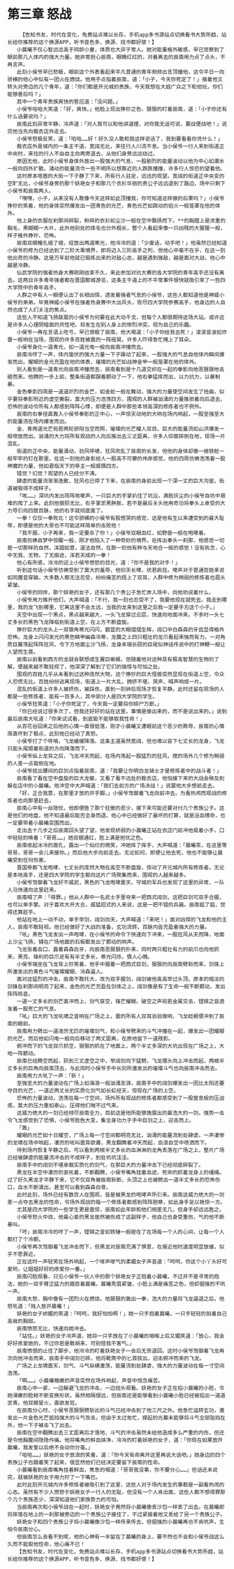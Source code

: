 # 第三章 怒战
        【告知书友，时代在变化，免费站点难以长存，手机app多书源站点切换看书大势所趋，站长给你推荐的这个换源APP，听书音色多、换源、找书都好使！】
       小晨曦不仅心智远远高于同龄小童，体质也大异于常人。她对能量格外敏感，早已觉察到了眼前那几人体内的强大力量。她非常担心辰南，眼睛红红的，对着离去的辰南用力点了点头，不再言声。
       此刻小侯爷早已怒极，眼前这个外表看起来平凡普通的青年频频出言顶撞他，这令平日一向骄横的他心中似有一团火在燃烧。他用手点指着辰南，道：「小子，今天你死定了！」接着他又转头对旁边的几个青年，道：「你们都是开元城的贵族，今天我想在大庭广众之下和他玩，你们能够善后吗？」
       其中一个青年贵族爽快的答应道：「没问题。」
       小侯爷哈哈大笑道：「好，爽快。」他脸上现出狰狞之色，狠狠的盯着辰南，道：「小子你还有什么话要说吗？」
       辰南此刻异常平静，冷声道：「对人我可以和他讲道理，对你我无话可说，要战便战吧！」说完他当先向裁衣店外走去。
       小侯爷怒极反笑，道：「哈哈……好！好久没人敢和我这样说话了，我到要看看你凭什么！」
       裁衣店外是城内的一条主干道，宽阔无比，来往行人川流不息。当小侯爷一行人来到街道正中央时，来往的行人不由自主向两旁退去，从他们身旁远远绕过。
       原因无他，此时小侯爷身体外放出一股强大的气息，一股剧烈的能量波动以他为中心如潮水一般向四外扩散。涌动的能量流令一些不明所以想靠近的人跌跌撞撞，许多行人惊恐的望着他。
       这时原本喧嚣的大街一下子静了下来，所有行人驻足，远远的观望。宽阔的街道正中央变的空旷无比，小侯爷身旁的那个妖艳女子和那几个衣衫华丽的贵公子远远退到了路边，场中只剩下小侯爷和辰南两人。
       「嘿嘿，小子，从来没有人敢像今天这样如此顶撞我，你可知道这样做的后果吗？」小侯爷狰狞的笑着，他的身体突然爆发出一团青色的光芒，青色光芒如跳动的焰火一般笼罩在他的体外。
       他上身的衣服在刹那间碎裂，粉碎的衣衫如尘沙一般在空中飘扬而下。**的胸膛上是浓重的胸毛，黑糊糊一大片，此外他别处的体毛也分外粗长，整个人看起来像一只凶残的大猩猩一般，样子格外狰狞、恐怖。
       辰南双眼瞳孔缩了缩，绽放出两道寒光，他冷冷的道：「少废话，动手吧！」他虽然已经知道小侯爷的修为已经达到了二阶大乘境界，即将迈入三阶高手之列，但他心中毫不在乎，在这一刻他出奇的冷静。这是万年前他就已锻炼出来的对敌心态，越是遇到强敌，越是面对大战，他心中越是冷静。
       仙武学院的强者热身大赛刚刚结束不久，来此参加对抗大赛的各大学院的青年高手还没有离去。这两日许多青年强者都在晋国都城游览，这条主干道上的不平常事件很快就吸引来了一些四大学院中的青年高手。
       人群之中有人一眼便认出了长相凶悍，透发着强者气息的小侯爷，这些人都知道他是神威小侯爷的弟弟。毕竟神威小侯爷在强者热身赛中大出风头，败尽四大学院参赛高手，他身边的人自然也成了人们关注的焦点。
       这些人不知道飞扬跋扈的小侯爷为何要在此大动干戈，但每个人都很期待这场大站。或许这是许多人心理阴暗面的共性吧，将发生在别人身上的惨烈冲突，视为自己的乐趣。
       小侯爷一再在言语上吃亏，早已恨极了辰南，他大喝道：「小子你给我去死！」滚滚音波如炸雷一般响在当场，围观的许多百姓被震的一阵摇晃，许多人吓得急忙掩上了耳朵。
       小侯爷身化一道青光，如一道光电一般向辰南冲撞而去。
       辰南冷哼了一声，体内蛰伏的强大力量一下子躁动了起来，一股强大的气息自他体内瞬间爆发而出。耀眼的金光充盈在他的体表，璀璨的光芒如战神金甲一般笼罩在他的体外。
       别人看到是一道青光向辰南冲撞而去，辰南看到是十几道交织在一起的拳影向他恶狠狠地击砸而来。他腾的一步上前，整条街道都跟着颤动了一下，他右拳猛挥而出，以力抗力，以暴制暴。
       金色拳影四周是一道道炽烈的金芒，如金蛇一般在舞动，强大的力量使空间发生了扭曲，似乎要将拳影附近的虚空撕裂。莫大的压力浩荡四方，围观的人群被汹涌的力量推拒着向后退去，恐怖的波动令所有人都感到阵阵心悸，即便是人群中那些本领高深的修炼者也不例外。
       辰南的右拳径直轰入小侯爷拳影的正中心，一声惊天动地的大响在场内响起，一股至强至大的能量流在场内爆发而出。
       金、青两道光芒宛若两轮骄阳当空而照，璀璨的光芒耀人双目，巨大的能量流如山洪爆发一般喷放而出。汹涌的大力将所有观战的人向后推出去三丈距离，许多人仰面摔倒在地，现场一片混乱。
       街道的正中央，能量涌动，劲风呼啸，狂风吹乱了辰南的长发，但他的身体却像一根铁桩一般牢牢的钉在那里。在这一刻他的身影给人一股高不可攀的伟岸感觉，他的四周仿佛浩荡着一股神魔的力量，他如君临天下的帝主一般威慑四方。
       错觉？幻觉？观望的人已经分不清。
       肆虐的能量流渐渐逸散，狂风也已停了下来，在辰南的身前出现一个深一丈的巨大沟壑，街道被毁得不成样子。
       「咳……」深坑内发出阵阵咳嗽声，一只巨大的手掌扒住了坑沿，满脸灰尘的小侯爷自坑中艰难的爬了上来。此刻他狼狈无比，右手掌淤黑肿胀，若不是最后关头他用奇功将拳头上承受的大力导引向四肢百脉，他的右手就彻底废了。
       一拳！仅仅一拳败北！这令骄横的小侯爷有股想哭的感觉，这是他有生以来遭受到的最大耻辱，即便是他的大哥也不可能这样简单的击败他！
       「我不服，小子再来，我一定要杀了你！」小侯爷双眼血红，如野兽一般在咆哮着。
       辰南仿佛自梦中惊醒一般，刚才他陷入了一种奇妙的境界。在挥出拳头一刹那，他感觉一切是一切那样的自然，浑圆如意，道法自然，在那一刻他有种与天地合一般的感觉！没有执念，心中无我、无物，了无痕迹，浑若天成的一拳！
       他心有所感，冷冷的迎上小侯爷愤怒的目光，道：「你不是我的对手！」
       听到这句话小侯爷仿佛受到了莫大的羞辱，他仰天长嚎，状若疯狂。嚎声对于普通百姓来说如同魔音穿脑，大多数人都无法忍受，纷纷痛苦的捂上了双耳，人群中修为稍弱的修炼者也眉头紧皱。
       小侯爷的同伴，那个妖艳的女子，还有那几个贵公子急忙奔入场中，向他劝说着什么。
       小侯爷用力推开他们，大声喊道：「不行，我一刻也忍受不了，我要他现在就死去。我走到哪里，我的龙飞到哪里，它离这里不会太远，当我的龙来到这里之后我一定要手刃这个小子。」
       天空中出现一个黑点，黑点越来越大，一头飞龙穿过云层，快速向地面冲来。不多时一头七丈多长的黑色飞龙降临到街道上空，在上方不断盘旋。
       狰狞巨大的龙头上一双银角寒光闪闪，碧蓝的大眼熠熠生辉，阔口中白森森的牙齿显得格外恐怖。龙身上闪闪发光的黑色鳞甲幽森冷寒，龙腹之上四只粗壮的龙爪看起来强而有力，一对角质巨翼荡起阵阵狂风，令下方地面尘沙飞扬，龙身末端长硕的巨尾似神话传说中的打神鞭一般让人望而生畏。
       辰南以前看到西方的龙就会联想成生翼巨蜥蜴，但随着他对这种具有极高智慧的生物的了解，便越来越不敢轻视了，他深深了解到了它们的强悍与可怕之处。
       围观的百姓几乎从未看到过这种庞然大物，这个狰狞的巨大怪兽突然显现在街道上空，令众人恐慌无比。百姓纷纷逃离现场，街道上一片大乱，拥挤不堪，哭声、喊声响成一片。
       混乱的街道上许多人被挤伤，被踩伤，直到一刻钟后现场才恢复平静。此时还留在现场的人都是一些修炼者，能有一百多人，其中部分人是四大学院的学生。
       小侯爷狂笑道：「小子你死定了，今天我一定要将你碎尸万断。」
       「你已经说过很多次了，但我还好好的站在这里。事情是做出来的，而不是说出来的。」说到最后辰南大吼道：「你来试试看，到底能不能够取我性命！」
       从百花谷回来之后他的心情一直很低落，刚才小晨曦又遭眼前这个恶少的欺辱，辰南的心情简直坏到了极点，此刻他已经动了真怒。
       小侯爷打了个呼哨，飞龙缓缓降落。这条主道虽然宽阔，但也难以容下七丈长的龙身，飞龙只能头尾顺着街道的方向降落而下。
       小侯爷纵上龙背之后，飞龙冲天而起，在场内荡起一股猛烈的狂风，搅的场外几个修为稍弱的人差一点栽倒在地。
       小侯爷拔出腰间的巨剑点指着辰南，道：「我要让你明白龙骑士才是修炼者中的战斗者！」
       辰南看了看在空中盘旋的巨大龙躯，又看了看不远处的裁衣店，他怕接下来的大战会殃及到躲在店中的小晨曦。他冲空中大声喊道：「我们去前方的广场决战！」说罢他大步想前走去。
       「好，正合我意，在那里才放的开手脚。」小侯爷驾御着飞龙向前冲去。为看热闹而观战的修炼者也向那里赶去。
       辰南心中有一丝隐忧，他即便胜了那个狂傲的恶少，接下来可能还要对付几个贵族公子。这是他们的地盘，他不知道最后能否全身而退。他心中已经做好了最坏的打算，就是浴血搏命，也一定要带着小晨曦突围而出。
       走出去十几步之后辰南回头望了望，他发现娇弱的小晨曦正站在衣店门前冲他晃着小手，口中轻轻的唤着：「哥哥……」她双眼通红，脸上满是担忧之色。
       辰南收起冰冷的面孔，露出一个灿烂的微笑，冲她挥了挥手，大声喊道：「晨曦乖，在这里等哥哥，哥哥一会儿来接你。」而后他大步向前走去。无论如何，即便让他去死，他也不能够让晨曦受到任何伤害。
       晋国帝都飞龙咆哮，七丈长的庞然大物在高空不断盘旋，惊动了开元城内所有修炼者。无论是本地高手，还是四大学院的学生都向这片广场聚集而来，围观的人越来越多。
       小侯爷驾御着飞龙好不威武，黑色的飞龙咆哮震天，守城的军兵也发现了这里的异常，一队人马快速向这里赶来。
       辰南喊了声：「得罪。」他从人群中一名武士手里夺来一把西式阔剑，这把巨剑可双手合握，也可以单手擎。对于喜欢大开大合，威猛招式的人来说，这是一把不错的兵器。辰南掂了掂，觉得还算趁手。
       他站在地上一动不动，单手举剑，阔剑向天，大声喊道：「来吧！」面对凶悍的飞龙和他的主人，辰南不敢轻视。他已经做好了大战的准备，玄功流转，百脉内皆充盈着强大的力量。
       「吼」黑色飞龙发出一声咆哮，在小侯爷的命令下快速向下冲来，一股狂风从天而降，地面上沙尘飞扬，铺在广场地面的石板都发出了颤动的响声。
       飞龙张着血口，露着森森白牙，向辰南恶狠狠的扑来，同时两只粗壮有力的前爪也向他抓来，黑亮、锋利的巨爪足有有半丈多长，寒光闪烁，慑人心魄。
       小侯爷端坐在飞龙背上狞笑着，他手中握着一把西式巨剑，狠狠的向辰南劈斩而来，剑锋上所激发出的青色斗气璀璨耀眼、冷森逼人。
       面对这猛烈的冲击，辰南不敢托大，改为双手握剑，阔剑被他高高举过头顶。原本的暗淡的剑锋在刹那间明亮了起来，金色的光芒充盈在剑体之上，阔剑像是有了生命一般不断颤动，发出阵阵鸣音。
       一道一丈多长的剑芒直冲而上，剑气穿空，锋芒耀眼。破空之声宛若金属交击，铿锵之音透发着一股死亡的气息。
       「吼」巨大的飞龙吼啸之音响在广场之上，震的所有人双耳翁翁做响，飞龙眨眼便冲到了辰南的眼前。
       辰南用力劈出一道凌厉无匹的璀璨剑气，和小侯爷劈来的斗气冲撞在一起，爆发出一团耀眼的光芒。而后他如闪电一般向后移动了两丈距离，在原地留下一道残影。
       俯冲而下的飞龙双爪抓空，狠狠的抓在了地面上，两个半丈多深的大坑出现在广场之上，大地一阵颤动。
       辰南已经腾空而起，跃到三丈虚空之中，举阔剑向下猛劈。飞龙摆头向上冲击而起，两根半丈多长的巨角向辰南顶去，与此同时小侯爷手中长剑所激发出的璀璨斗气也向辰南冲击而去。
       辰南用力大吼了一声：「斩！」
       至强至大的力量波动在广场上如海浪一般汹涌澎湃，辰南手中的阔剑爆发出一团比太阳还要夺目的光芒，一道近两丈长的实质化剑气如长虹经天，惊现在广场的上空。
       恐怖的力量波动，浩荡在每一寸空间，场外所有观战的修炼者都感受到了一股窒息般的压迫感，莫大的压力重如泰山，压得他们喘不过气来。
       这威力绝大的一剑已经倾尽辰南全力，目前这是他所能够施展出的最浩大的一剑。强势一击令飞龙感觉到了恐惧，小侯爷脸色大变，集全身功力于手中巨剑之上，迎击而上。
       「轰」
       耀眼的光芒如十日耀空，广场上每一寸空间都明亮无比，汹涌的能量流到处肆虐。一声凄惨的龙啸在场中响起，凄厉的吼叫震耳欲聋，黑龙翻腾着冲天而起，血浪自空中喷洒而下。
       待到场内恢复平静之后，可以看到两根半丈多长的血淋淋的龙角丢落在广场之上，整片广场已经被肆虐的能量流冲击的不成样子，到处坑坑洼洼。
       辰南手中的阔剑不堪承载实质化的剑气，在那巨大的力量冲击下已经彻底碎裂了。
       黑龙在半空中凄厉的哀吼着，不断翻腾，小侯爷嘴角挂着血迹，死命的抓着龙身上的缰绳。过了好久黑龙才平静下来，它不仅双角被辰南斩断，头顶之上也被劈出一道半丈多长的恐怖伤口，血水不断涌出，甚至可以看到森森白骨。
       此时此刻，场外已经有数百人在围观，皆是被黑龙的咆哮声所引来。辰南这威力绝大的一剑差一点夺去黑龙的性命，令场外观战的每一个修炼者都感到阵阵胆寒，如此身手足以艳惊一方。
       尤其是四大学院的一些学生更是震惊，辰南如此年龄和他们相差无几，但身手却远远胜之。
       小侯爷怒火中烧，他最心爱的黑龙居然被伤成了这副样子，他自己也身受重伤，气的他不断暴叫。
       「哼」辰南冷冷的哼了一声，铿锵之音如铁锤一般砸在了在场每一个人的心间，让每一个人都打了个冷颤。
       小侯爷再次驾御着飞龙冲击而下，但黑龙对辰南充满了惧意，在接近他时速度明显放缓，似乎不愿靠近。
       正在这时一声轻笑在场外响起，一个嗲声嗲气的柔媚女子声音道：「呵呵，你这个小丫头好可爱哟，让姐姐好好的疼爱你一番。」
       辰南闪脸观看，只见小侯爷一伙人中的那个妖艳女子正抱着小晨曦，不过并不是寻常的抱法，她的一双手臂正猛力的箍匝着晨曦。晨曦秀眉紧皱，小脸上满是痛苦之色，但却倔强的不吭一声。
       辰南大怒，胸中像有一团烈火在燃烧。他狠狠的轰出一拳，浩大的力量将飞龙逼退之后，他怒吼道：「贱人放开晨曦！」
       妖艳的女子娇媚的笑道：「呵呵，我好怕怕啊！」她一只手抱着晨曦，一只手轻轻的拍着自己高耸的胸部。
       辰南愤怒无比，快速向她冲去。
       「站住。」妖艳的女子冷声道，她将一只手放在了小晨曦的咽喉上后又媚笑道：「放心，我会好好疼爱她的，不过你若是敢胡来，可别怪我不客气。」
       辰南愤恨的止住了脚步，他冷冷的盯着妖艳女子一会后无奈退回。这时小侯爷驾御着飞龙再次向他冲击而来，辰南手中阔剑已碎，他将靴筒中的匕首拔出，迎击俯冲而来的飞龙。
       广场之上龙啸震天，剑气、斗气纵横激荡，能量流到处肆虐，强大的力量波动在每一寸空间浩荡。
       「啊……」小晨曦稚嫩的声音突然在场外响起，声音中饱含痛苦。
       辰南心中一紧，一边躲避飞龙的冲击，一边扭头观看。妖艳的女子正在掐小晨曦的小脸，令她滑嫩的脸颊不断变换形状。虽然相隔很远，但辰南还是能够看到小晨曦小脸已经被掐出一道道淤青。他双眼冒火，直欲发狂。
       在辰南分心时，小侯爷恶狠狠劈斩出的斗气已经冲击到了他三尺之外。他急忙运转玄功，激发出一片金色光芒抵挡强大的斗气攻击。但由于太过匆忙，撑起的光幕未能够将斗气全部阻挡在外，他一下子被击飞了出去。
       辰南在空中翻腾出去三丈距离后才落地，斗气的冲击虽然未给他造成多么严重的内伤，但还是令他胸腹间隐隐作痛。他将嘴角的鲜血抹净，冷冷的盯着妖艳的女子，道：「你现在如果放开晨曦，我发誓以后绝不会动你分毫。」
       「哈哈……」妖艳的女子放浪的笑着，道：「你今天有命离开这里再说大话吧。」她身边的四个贵族公子也跟着笑了起来，很显然他们已经决定要留下辰南的性命。
       小晨曦看到辰南嘴角挂着鲜血，焦急的喊道：「哥哥我没事，你不要分心……」但话还未说完，就被妖艳的女子用力拧了一下嘴巴。
       此时此刻开元城内许多修炼者被吸引到了这里，这些人对于场内发生的事都是一副看热闹的心态。虽然有不少人愤怒于妖艳女子一行人的无耻，但没有一个人肯出面，这些人都不想得罪那个几个贵族恶少，深深知道他们家族势力的可怕。
       当辰南再次和小侯爷战在一起时，妖艳女子竟然将小晨曦像丢沙包一样丢了出去。在晨曦即将摔落在地上的一刹那被旁边的一个贵族公子接住了，不过紧接着他又丢给了另一个贵族公子。
       妖艳女子和四个贵族公子将小晨曦像沙包一样传来传去，但倔强的小晨曦再也不肯吭声，生怕令辰南分心。
       但辰南怎么会看不到呢，他的心神有一半留在了晨曦的身上，要不然也不会和小侯爷战这么久而不能取他性命，他心痛不已！
       【告知书友，时代在变化，免费站点难以长存，手机app多书源站点切换看书大势所趋，站长给你推荐的这个换源APP，听书音色多、换源、找书都好使！】